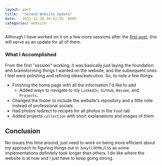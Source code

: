 ```yaml
---
layout: post
title:  "Second Website Update"
date:   2021-12-28 18:52:56 -0800
categories: website
---
```


Although I have worked on it on a few more sessions after the <a href="/website/2021/12/25/first-day-working-on-the-website.html/" target="_blank">first post</a>, this will serve as an update for all of them.

### What I Accomplished

From the first "session" working, it was basically just laying the foundation and brainstorming things I wanted on the website, and the subsequent ones I feel were polishing and refining ideas/execution. So, to note a few things:

- Finishing the home page with all the information I'd like to add
    * Added ways to navigate to my `LinkedIn`, `GitHub`, `Resume`, and `Projects`.
- Changed the footer to include the website's repository and a little note instead of professional socials
-  Had photos redirect to recipes for all photos in the `Food` tab
- Added projects `collection` with short explanations and images of them

## Conclusion

No issues this time around, just need to work on being more efficient about my approach to figuring things out in `Jekyll`/`HTML`/`CSS` as some implementations definitely took longer than others. I do like where the website is at now and I just have to keep going strong.
